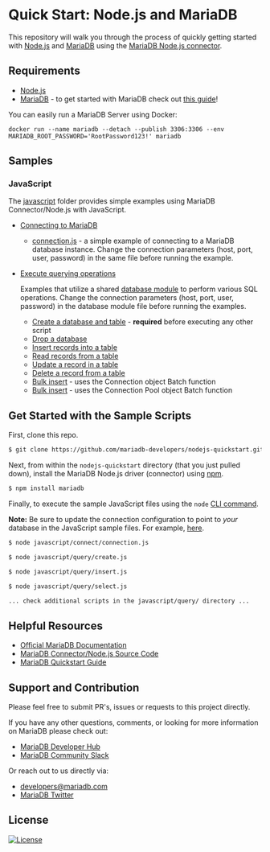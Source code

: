 # Quick Start: Node.js and MariaDB

This repository will walk you through the process of quickly getting started with [Node.js](https://nodejs.org) and [MariaDB](https://github.com/mariadb-developers/mariadb-getting-started) using the [MariaDB Node.js connector](https://github.com/mariadb-corporation/mariadb-connector-nodejs).

## Requirements 

* [Node.js](https://nodejs.org/en/download/)
* [MariaDB](https://mariadb.com) - to get started with MariaDB check out [this guide](https://github.com/mariadb-developers/mariadb-getting-started)!

You can easily run a MariaDB Server using Docker:

```Shell
docker run --name mariadb --detach --publish 3306:3306 --env MARIADB_ROOT_PASSWORD='RootPassword123!' mariadb
```

## Samples

### JavaScript

The [javascript](javascript) folder provides simple examples using MariaDB Connector/Node.js with JavaScript.

* [Connecting to MariaDB](javascript/connect)
    * [connection.js](javascript/connect/connection.js) - a simple example of connecting to a MariaDB database instance. Change the connection parameters (host, port, user, password) in the same file before running the example.

* [Execute querying operations](javascript/query)

    Examples that utilize a shared [database module](javascript/query/db.js) to perform various SQL operations. Change the connection parameters (host, port, user, password) in the database module file before running the examples.

    * [Create a database and table](javascript/query/create.js) - **required** before executing any other script
    * [Drop a database](javascript/query/drop.js)
    * [Insert records into a table](javascript/query/insert.js)
    * [Read records from a table](javascript/query/read.js)
    * [Update a record in a table](javascript/query/update.js)
    * [Delete a record from a table](javascript/query/delete.js)
    * [Bulk insert](javascript/query/batch_insert.js) - uses the Connection object Batch function
    * [Bulk insert](javascript/query/batch_insert.js) -  uses the Connection Pool object Batch function
    

## Get Started with the Sample Scripts

First, clone this repo.

```bash
$ git clone https://github.com/mariadb-developers/nodejs-quickstart.git
```

Next, from within the `nodejs-quickstart` directory (that you just pulled down), install the MariaDB Node.js driver (connector) using [npm](npmjs.com).


```bash
$ npm install mariadb
```

Finally, to execute the sample JavaScript files using the `node` [CLI command](https://nodejs.org/api/cli.html).

**Note:** Be sure to update the connection configuration to point to _your_ database in the JavaScript sample files. For example, [here](javascript/connect/connection.js#L7-L12).

```bash 
$ node javascript/connect/connection.js

$ node javascript/query/create.js

$ node javascript/query/insert.js

$ node javascript/query/select.js

... check additional scripts in the javascript/query/ directory ...
```

## Helpful Resources

* [Official MariaDB Documentation](https://mariadb.com/docs)
* [MariaDB Connector/Node.js Source Code](https://github.com/mariadb-corporation/mariadb-connector-nodejs)
* [MariaDB Quickstart Guide](https://github.com/mariadb-developers/mariadb-getting-started)

## Support and Contribution

Please feel free to submit PR's, issues or requests to this project directly.

If you have any other questions, comments, or looking for more information on MariaDB please check out:

* [MariaDB Developer Hub](https://mariadb.com/developers)
* [MariaDB Community Slack](https://r.mariadb.com/join-community-slack)

Or reach out to us directly via:

* [developers@mariadb.com](mailto:developers@mariadb.com)
* [MariaDB Twitter](https://twitter.com/mariadb)

## License <a name="license"></a>
[![License](https://img.shields.io/badge/License-MIT-blue.svg?style=plastic)](https://opensource.org/licenses/MIT)
